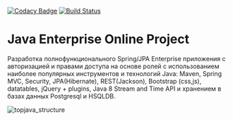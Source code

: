 [![Codacy Badge](https://app.codacy.com/project/badge/Grade/514cfefcfa0c4e818055c52daefafe45)](https://www.codacy.com/manual/androzeba/topjava?utm_source=github.com&amp;utm_medium=referral&amp;utm_content=androzeba/topjava&amp;utm_campaign=Badge_Grade)
[![Build Status](https://travis-ci.org/androzeba/topjava.svg?branch=master)](https://travis-ci.org/androzeba/topjava)

Java Enterprise Online Project 
===============================
Разработка полнофункционального Spring/JPA Enterprise приложения c авторизацией и правами доступа на основе ролей с использованием наиболее популярных инструментов и технологий Java: Maven, Spring MVC, Security, JPA(Hibernate), REST(Jackson), Bootstrap (css,js), datatables, jQuery + plugins, Java 8 Stream and Time API и хранением в базах данных Postgresql и HSQLDB.

![topjava_structure](https://user-images.githubusercontent.com/13649199/27433714-8294e6fe-575e-11e7-9c41-7f6e16c5ebe5.jpg)
